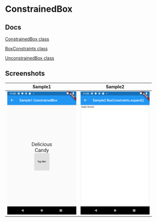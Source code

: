 # ConstrainedBox

## Docs

[ConstrainedBox class](https://api.flutter.dev/flutter/widgets/ConstrainedBox-class.html)

[BoxConstraints class](https://api.flutter.dev/flutter/rendering/BoxConstraints-class.html)

[UnconstrainedBox class](https://api.flutter.dev/flutter/widgets/UnconstrainedBox-class.html)

## Screenshots

|Sample1|Sample2|
|:-:|:-:|
|<img src="./screenshots/Sample1.png" height="400" alt="Screenshot"/>|<img src="./screenshots/Sample2.png" height="400" alt="Screenshot"/>|